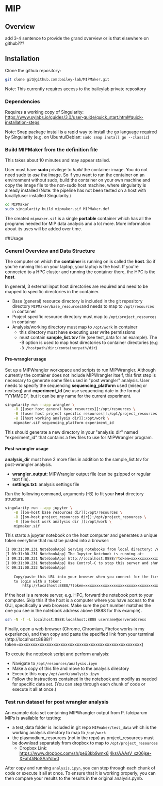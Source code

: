 MIP
=========

## Overview

add 3-4 sentence to provide the grand overview or is that elsewhere on github???

## Installation
Clone the github repository:
```bash
git clone git@github.com:bailey-lab/MIPMaker.git
```
Note: This currently requires access to the baileylab private repository
### Dependencies
Requires a working copy of Singularity: https://www.sylabs.io/guides/3.0/user-guide/quick_start.html#quick-installation-steps

Note: Snap package install is a rapid way to install the go language required by Singularity (e.g. on Ubuntu/Debian: `sudo snap install go --classic`) 

### Build MIPMaker from the definition file 
This takes  about 10 minutes and may appear stalled. 

User must have **sudo** privilege to _build_ the container image. You do not need sudo to _use_ the image. So if you want to run the container on an environment without sudo, build the container on your own machine and copy the image file to the non-sudo host machine, where singularity is already installed (Note: the pipeline has not been tested on a host with locally/user installed Singularity.)
```bash
cd MIPMaker
sudo singularity build mipmaker.sif MIPMaker.def
```
The created `mipmaker.sif` is a single **portable** container which has all the programs needed for MIP data analysis and a lot more.
More information about its uses will be added over time.

##Usage

### General Overview and Data Structure
The computer on which the **container** is running on is called the **host**. So if you're running this on your laptop, your laptop is the host. If you're connected to a HPC cluster and running the container there, the HPC is the **host**.  

In general, 3 external input host directories are required and need to be mapped to specific directories in the container. 
- Base (general) resource directory is included in the git repository directory `MIPMaker/base_resources`and needs to map to `/opt/resources` in  container
- Project specific resource directory must map to `/opt/project_resources` in container
- Analysis/working directory  must map to `/opt/work` in container 
    - this directory must have executing user write permissions
    - must contain **sample_list.tsv** file (see test_data for an example).
The -B option is used to map host directories to container directories (e.g `-B /hostpath/dir:/containerpath/dir`)

#### Pre-wrangler usage
Set up a MIPWrangler workspace and scripts to run MIPWrangler. Although currently the container does not include MIPWrangler itself, this  first step is necessary to generate some files used in "post wrangler" analysis. User needs to specify the sequencing **sequencing_platform** used (miseq or nextseq) and **experiment_id** (we use sequencing date in the format "YYMMDD", but it can be any name for the current experiment.
```bash
singularity run --app wrangler \
    -B [[user host general base resources]]:/opt/resources \
    -B [[user host project specific resources]]:/opt/project_resources \
    -B [[host working analysis dir]]:/opt/work \
    mipmaker.sif sequencing_platform experiment_id
```
This should generate a new directory in your "analysis_dir" named "experiment_id" that contains a few files to use for MIPWrangler program.

#### Post-wrangler usage
**analysis_dir** must have 2 more files in addition to the sample_list.tsv for post-wrangler analysis.
- **wrangler_output**: MIPWrangler output file (can be gzipped or regular text file).
- **settings.txt**: analysis settings file

Run the following command, arguments (-B) to fit your **host** directory structure.
```bash
singularity run --app jupyter \
    -B [[on-host base resources dir]]:/opt/resources \
    -B [[on-host project_resources dir]]:/opt/project_resources \
    -B [[on-host work analysis dir ]]:/opt/work \
    mipmaker.sif
```

This starts a jupyter notebook on the host computer and generates a unique token everytime that must be pasted into a browser: 
```bash
[I 09:31:00.231 NotebookApp] Serving notebooks from local directory: /opt
[I 09:31:00.231 NotebookApp] The Jupyter Notebook is running at:
[I 09:31:00.231 NotebookApp] http://localhost:8888/?token=xxxxxxxxxxxxxxxxxxxxxxxxxxxxxxxxxxxxxxxxxxxxxxxxxxxxx
[I 09:31:00.231 NotebookApp] Use Control-C to stop this server and shut down all kernels (twice to skip confirmation).
[C 09:31:00.232 NotebookApp] 
    
    Copy/paste this URL into your browser when you connect for the first time,
    to login with a token:
        http://localhost:8888/?token=xxxxxxxxxxxxxxxxxxxxxxxxxxxxxxxxxxxxxxxxxxxxxxxxxxxxx
```

If the host is a remote server, e.g. HPC, forward the notebook port to your computer. Skip this if the host is a computer where you have access to the GUI, specifically a web browser. Make sure the port number matches the one you see in the notebook address above (8888 for this example).

```bash
ssh -N -f -L localhost:8888:localhost:8888 username@serveraddress
```

Finally, open a web browser (Chrome, Chromium, Firefox works in my experience), and then copy and paste the specified link from your terminal (http://localhost:8888/?token=xxxxxxxxxxxxxxxxxxxxxxxxxxxxxxxxxxxxxxxxxxxxxxxxxxxxx)  


To excute the notebook script and perform analysis:
- Navigate to `/opt/resources/analysis.ipyn`
- Make a copy of this file and move to the analysis directory
- Execute this copy `/opt/work/analysis.ipyn`
- Follow the instructions contained in the notebook and modify as needed for specific data set. (You can step through each chunk of code or execute it all at once.)

### Test run dataset for post wrangler analysis
An example data set containing MIPWrangler output from P. falciparum MIPs is available for testing: 
- a test_data folder is included in  git repo `MIPmaker/test_data` which is the working analysis directory to map to `/opt/work`
- the plasmodium_resources (not in the repo) as project_resources must be download separately from dropbox to map to `/opt/project_resources` 
    - Dropbox Link: https://www.dropbox.com/sh/pe63kb9wnx6j4ks/AAAsV_xz06jse-XFahOiNoSAa?dl=0 

After copy and running `analysis.ipyn`, you can step through each chunk of code or execute it all at once.  To ensure that it is working properly, you can then compare your results to the results in the original analysis.pynb.  


